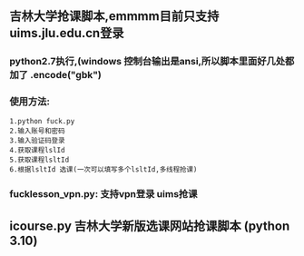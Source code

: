 ## 吉林大学抢课脚本,emmmm目前只支持uims.jlu.edu.cn登录
### python2.7执行,(windows 控制台输出是ansi,所以脚本里面好几处都加了 .encode("gbk")
### 使用方法:
    1.python fuck.py
    2.输入账号和密码
    3.输入验证码登录
    4.获取课程lslId
    5.获取课程lsltId
    6.根据lsltId 选课(一次可以填写多个lsltId,多线程抢课)

### fucklesson_vpn.py: 支持vpn登录 uims抢课

## icourse.py 吉林大学新版选课网站抢课脚本 (python 3.10)
